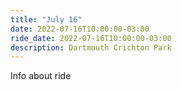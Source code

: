 ```yaml
---
title: "July 16"
date: 2022-07-16T10:00:00-03:00
ride_date: 2022-07-16T10:00:00-03:00
description: Dartmouth Crichton Park
---
```


Info about ride
